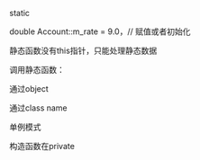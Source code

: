 static

double Account::m_rate = 9.0，// 赋值或者初始化

静态函数没有this指针，只能处理静态数据

调用静态函数：

通过object

通过class name



单例模式

构造函数在private

